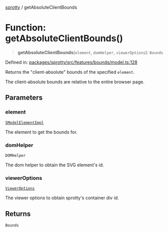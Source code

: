 
[sprotty](../globals) / getAbsoluteClientBounds

# Function: getAbsoluteClientBounds()

> **getAbsoluteClientBounds**(`element`, `domHelper`, `viewerOptions`): `Bounds`

Defined in: [packages/sprotty/src/features/bounds/model.ts:128](https://github.com/eclipse-sprotty/sprotty/blob/f9b2433481cc27a1ac0c92d525a92039ae7f6c76/packages/sprotty/src/features/bounds/model.ts#L128)

Returns the "client-absolute" bounds of the specified `element`.

The client-absolute bounds are relative to the entire browser page.

## Parameters

### element

[`SModelElementImpl`](../Class.SModelElementImpl)

The element to get the bounds for.

### domHelper

`DOMHelper`

The dom helper to obtain the SVG element's id.

### viewerOptions

[`ViewerOptions`](../Interface.ViewerOptions)

The viewer options to obtain sprotty's container div id.

## Returns

`Bounds`
